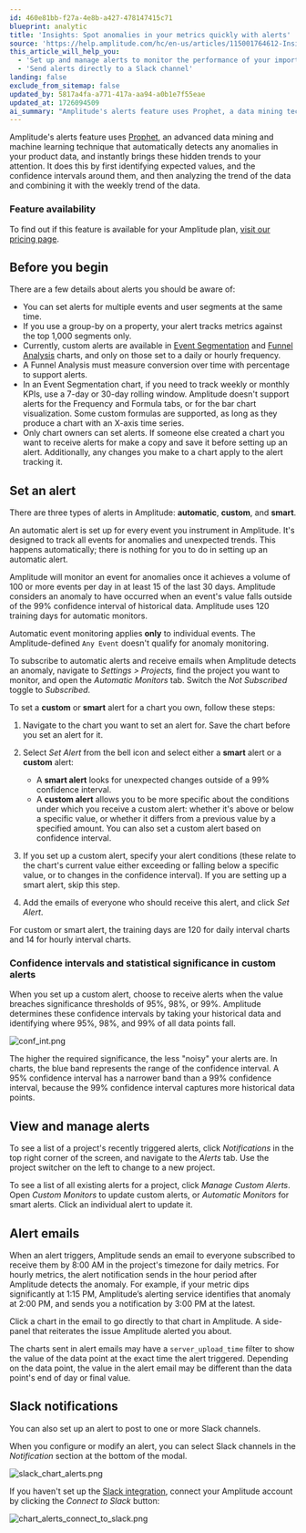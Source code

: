 ```yaml
---
id: 460e81bb-f27a-4e8b-a427-478147415c71
blueprint: analytic
title: 'Insights: Spot anomalies in your metrics quickly with alerts'
source: 'https://help.amplitude.com/hc/en-us/articles/115001764612-Insights-Spot-anomalies-in-your-metrics-quickly-with-alerts'
this_article_will_help_you:
  - 'Set up and manage alerts to monitor the performance of your important project metrics'
  - 'Send alerts directly to a Slack channel'
landing: false
exclude_from_sitemap: false
updated_by: 5817a4fa-a771-417a-aa94-a0b1e7f55eae
updated_at: 1726094509
ai_summary: "Amplitude's alerts feature uses Prophet, a data mining technique to detect anomalies in your data. You can set alerts for multiple events and user segments. There are three types of alerts: automatic, custom, and smart. Automatic alerts monitor events for anomalies automatically. Custom and smart alerts allow you to set specific conditions for receiving alerts. You can view and manage alerts in the Notifications tab. Alert emails are sent when an anomaly is detected. You can also set up alerts to post in Slack channels."
---
```

Amplitude's alerts feature uses [Prophet](https://facebook.github.io/prophet/), an advanced data mining and machine learning technique that automatically detects any anomalies in your product data, and instantly brings these hidden trends to your attention. It does this by first identifying expected values, and the confidence intervals around them, and then analyzing the trend of the data and combining it with the weekly trend of the data. 

### Feature availability

To find out if this feature is available for your Amplitude plan, [visit our pricing page](https://amplitude.com/pricing).

## Before you begin

There are a few details about alerts you should be aware of:

* You can set alerts for multiple events and user segments at the same time.
* If you use a group-by on a property, your alert tracks metrics against the top 1,000 segments only.
* Currently, custom alerts are available in [Event Segmentation](/docs/analytics/charts/event-segmentation/event-segmentation-build) and [Funnel Analysis](/docs/analytics/charts/funnel-analysis/funnel-analysis-build) charts, and only on those set to a daily or hourly frequency.
* A Funnel Analysis must measure conversion over time with percentage to support alerts.
* In an Event Segmentation chart, if you need to track weekly or monthly KPIs, use a 7-day or 30-day rolling window. Amplitude doesn't support alerts for the Frequency and Formula tabs, or for the bar chart visualization. Some custom formulas are supported, as long as they produce a chart with an X-axis time series.
* Only chart owners can set alerts. If someone else created a chart you want to receive alerts for make a copy and save it before setting up an alert. Additionally, any changes you make to a chart apply to the alert tracking it.

## Set an alert

There are three types of alerts in Amplitude: **automatic**, **custom**, and **smart**.

An automatic alert is set up for every event you instrument in Amplitude. It's designed to track all events for anomalies and unexpected trends. This happens automatically; there is nothing for you to do in setting up an automatic alert.

Amplitude will monitor an event for anomalies once it achieves a volume of 100 or more events per day in at least 15 of the last 30 days. Amplitude considers an anomaly to have occurred when an event's value falls outside of the 99% confidence interval of historical data. Amplitude uses 120 training days for automatic monitors.

Automatic event monitoring applies **only** to individual events. The Amplitude-defined `Any Event` doesn't qualify for anomaly monitoring.

To subscribe to automatic alerts and receive emails when Amplitude detects an anomaly, navigate to *Settings > Projects,* find the project you want to monitor, and open the *Automatic Monitors* tab. Switch the *Not Subscribed* toggle to *Subscribed*.

To set a **custom** or **smart** alert for a chart you own, follow these steps:

1. Navigate to the chart you want to set an alert for. Save the chart before you set an alert for it.
2. Select *Set Alert* from the bell icon and select either a **smart** alert or a **custom** alert:

    * A **smart alert** looks for unexpected changes outside of a 99% confidence interval.
    * A **custom alert** allows you to be more specific about the conditions under which you receive a custom alert: whether it's above or below a specific value, or whether it differs from a previous value by a specified amount. You can also set a custom alert based on confidence interval.

3. If you set up a custom alert, specify your alert conditions (these relate to the chart's current value either exceeding or falling below a specific value, or to changes in the confidence interval). If you are setting up a smart alert, skip this step.
4. Add the emails of everyone who should receive this alert, and click *Set Alert*.

For custom or smart alert, the training days are 120 for daily interval charts and 14 for hourly interval charts.

### Confidence intervals and statistical significance in custom alerts

When you set up a custom alert, choose to receive alerts when the value breaches significance thresholds of 95%, 98%, or 99%. Amplitude determines these confidence intervals by taking your historical data and identifying where 95%, 98%, and 99% of all data points fall.

![conf_int.png](/docs/output/img/analytics/conf_int.png)

The higher the required significance, the less "noisy" your alerts are. In charts, the blue band represents the range of the confidence interval. A 95% confidence interval has a narrower band than a 99% confidence interval, because the 99% confidence interval captures more historical data points.

## View and manage alerts

To see a list of a project's recently triggered alerts, click *Notifications* in the top right corner of the screen, and navigate to the *Alerts* tab. Use the project switcher on the left to change to a new project.

To see a list of all existing alerts for a project, click *Manage Custom Alerts*. Open *Custom Monitors* to update custom alerts, or *Automatic Monitors* for smart alerts. Click an individual alert to update it.

## Alert emails

When an alert triggers, Amplitude sends an email to everyone subscribed to receive them by 8:00 AM in the project's timezone for daily metrics. For hourly metrics, the alert notification  sends in the hour period after Amplitude detects the anomaly. For example, if your metric dips significantly at 1:15 PM, Amplitude’s alerting service identifies that anomaly at 2:00 PM, and sends you a notification by 3:00 PM at the latest.

Click a chart in the email to go directly to that chart in Amplitude. A side-panel that reiterates the issue Amplitude alerted you about.

The charts sent in alert emails may have a `server_upload_time` filter to show the value of the data point at the exact time the alert triggered. Depending on the data point, the value in the alert email may be different than the data point's end of day or final value.

## Slack notifications

You can also set up an alert to post to one or more Slack channels.

When you configure or modify an alert, you can select Slack channels in the *Notification* section at the bottom of the modal.

![slack_chart_alerts.png](/docs/output/img/analytics/slack_chart_alerts.png)

If you haven't set up the [Slack integration](/docs/analytics/integrate-slack), connect your Amplitude account by clicking the *Connect to Slack* button:

![chart_alerts_connect_to_slack.png](/docs/output/img/analytics/chart_alerts_connect_to_slack.png)